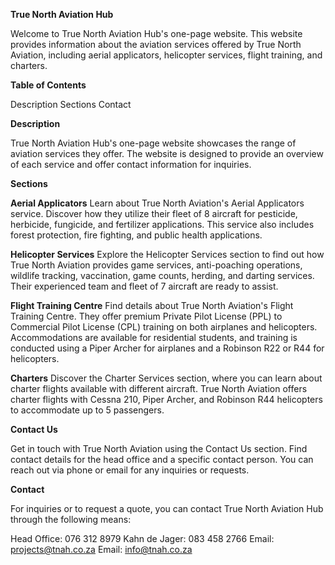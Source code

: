 **True North Aviation Hub**

Welcome to True North Aviation Hub's one-page website. This website provides information about the aviation services offered by True North Aviation, including aerial applicators, helicopter services, flight training, and charters.

**Table of Contents**

Description
Sections
Contact

**Description**

True North Aviation Hub's one-page website showcases the range of aviation services they offer. The website is designed to provide an overview of each service and offer contact information for inquiries.

**Sections**

**Aerial Applicators**
Learn about True North Aviation's Aerial Applicators service. Discover how they utilize their fleet of 8 aircraft for pesticide, herbicide, fungicide, and fertilizer applications. This service also includes forest protection, fire fighting, and public health applications.

**Helicopter Services**
Explore the Helicopter Services section to find out how True North Aviation provides game services, anti-poaching operations, wildlife tracking, vaccination, game counts, herding, and darting services. Their experienced team and fleet of 7 aircraft are ready to assist.

**Flight Training Centre**
Find details about True North Aviation's Flight Training Centre. They offer premium Private Pilot License (PPL) to Commercial Pilot License (CPL) training on both airplanes and helicopters. Accommodations are available for residential students, and training is conducted using a Piper Archer for airplanes and a Robinson R22 or R44 for helicopters.

**Charters**
Discover the Charter Services section, where you can learn about charter flights available with different aircraft. True North Aviation offers charter flights with Cessna 210, Piper Archer, and Robinson R44 helicopters to accommodate up to 5 passengers.

**Contact Us**

Get in touch with True North Aviation using the Contact Us section. Find contact details for the head office and a specific contact person. You can reach out via phone or email for any inquiries or requests.

**Contact**

For inquiries or to request a quote, you can contact True North Aviation Hub through the following means:

Head Office: 076 312 8979
Kahn de Jager: 083 458 2766
Email: projects@tnah.co.za
Email: info@tnah.co.za
